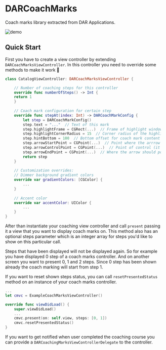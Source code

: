 # DARCoachMarks

Coach marks library extracted from DAR Applications.

![demo](https://thumbs.gfycat.com/BestExcitableClumber-size_restricted.gif)

## Quick Start

First you have to create a view controller by extending `DARCoachMarksViewController`. In this controller you need to override some methods to make it work 🙌

```Swift
class CatalogViewController: DARCoachMarksViewController {

    // Number of coaching steps for this controller
    override func numberOfSteps() -> Int {
	return 1
    }
    
    // Coach mark configuration for certain step
    override func stepAt(index: Int) -> DARCoachMarkConfig {
    	let step = DARCoachMarkConfig()
        step.text = "..."  // Text of this mark
        step.highlightFrame = CGRect(...)  // Frame of highlight window in dimmer
        step.highlightCornerRadius = 15  // Corner radius of the highlight window
        step.hintBottom = 100  // Bottom offset for coach mark content (text and buttons)
        step.arrowStartPoint = CGPoint(...)  // Point where the arrrow should start
        step.arrowControlPoint = CGPoint(...)  // Point of control (it uses quad curve path)
        step.arrowEndPoint = CGPoint(...)  // Where the arrow should point
        return step
    }
    
    // Customization overrides:
    // Dimmer background gradient colors
    override var gradientColors: [CGColor] {
    	...
    }
    
    // Accent color
    override var accentColor: UIColor {
    	...
    }
}
```

After than instantiate your coaching view controller and call `present` passing it a view that you want to display coach marks on. This method also has an optional steps parameter which is an integer array for steps you'd like to show on this particular call.

Steps that have been displayed will not be displayed again. So for example you have displayed 0 step of a coach marks controller. And on another screen you want to present 0, 1 and 2 steps. Since 0 step has been shown already the coach marking will start from step 1.

If you want to reset shown steps status, you can call `resetPresentedStatus` method on an instance of your coach marks controller.

```Swift
...
let cmvc = ExampleCoachMarksViewController()

override func viewDidLoad() {
    super.viewDidLoad()
    ...
    cmvc.present(on: self.view, steps: [0, 1])
    cmvc.resetPresentedStatus()
}
```

If you want to get notified when user completed the coaching course you can provide a `DARCoachingMarksViewControllerDelegate` to the controller.
